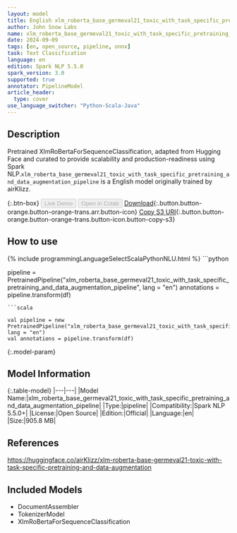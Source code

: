 ```yaml
---
layout: model
title: English xlm_roberta_base_germeval21_toxic_with_task_specific_pretraining_and_data_augmentation_pipeline pipeline XlmRoBertaForSequenceClassification from airKlizz
author: John Snow Labs
name: xlm_roberta_base_germeval21_toxic_with_task_specific_pretraining_and_data_augmentation_pipeline
date: 2024-09-09
tags: [en, open_source, pipeline, onnx]
task: Text Classification
language: en
edition: Spark NLP 5.5.0
spark_version: 3.0
supported: true
annotator: PipelineModel
article_header:
  type: cover
use_language_switcher: "Python-Scala-Java"
---
```


## Description

Pretrained XlmRoBertaForSequenceClassification, adapted from Hugging Face and curated to provide scalability and production-readiness using Spark NLP.`xlm_roberta_base_germeval21_toxic_with_task_specific_pretraining_and_data_augmentation_pipeline` is a English model originally trained by airKlizz.

{:.btn-box}
<button class="button button-orange" disabled>Live Demo</button>
<button class="button button-orange" disabled>Open in Colab</button>
[Download](https://s3.amazonaws.com/auxdata.johnsnowlabs.com/public/models/xlm_roberta_base_germeval21_toxic_with_task_specific_pretraining_and_data_augmentation_pipeline_en_5.5.0_3.0_1725870480859.zip){:.button.button-orange.button-orange-trans.arr.button-icon}
[Copy S3 URI](s3://auxdata.johnsnowlabs.com/public/models/xlm_roberta_base_germeval21_toxic_with_task_specific_pretraining_and_data_augmentation_pipeline_en_5.5.0_3.0_1725870480859.zip){:.button.button-orange.button-orange-trans.button-icon.button-copy-s3}

## How to use



<div class="tabs-box" markdown="1">
{% include programmingLanguageSelectScalaPythonNLU.html %}
```python

pipeline = PretrainedPipeline("xlm_roberta_base_germeval21_toxic_with_task_specific_pretraining_and_data_augmentation_pipeline", lang = "en")
annotations =  pipeline.transform(df)   

```
```scala

val pipeline = new PretrainedPipeline("xlm_roberta_base_germeval21_toxic_with_task_specific_pretraining_and_data_augmentation_pipeline", lang = "en")
val annotations = pipeline.transform(df)

```
</div>

{:.model-param}
## Model Information

{:.table-model}
|---|---|
|Model Name:|xlm_roberta_base_germeval21_toxic_with_task_specific_pretraining_and_data_augmentation_pipeline|
|Type:|pipeline|
|Compatibility:|Spark NLP 5.5.0+|
|License:|Open Source|
|Edition:|Official|
|Language:|en|
|Size:|905.8 MB|

## References

https://huggingface.co/airKlizz/xlm-roberta-base-germeval21-toxic-with-task-specific-pretraining-and-data-augmentation

## Included Models

- DocumentAssembler
- TokenizerModel
- XlmRoBertaForSequenceClassification